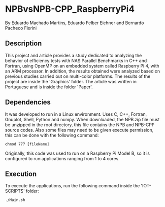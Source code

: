 # NPBvsNPB-CPP_RaspberryPi4
By Eduardo Machado Martins, Eduardo Felber Eichner and Bernardo Pacheco Fiorini
## Description
This project and article provides a study dedicated to analyzing the behavior of efficiency tests with NAS Parallel Benchmarks in C++ and Fortran, using OpenMP on an embedded system called Raspberry Pi 4, with an ARM processor. In addition, the results obtained were analyzed based on previous studies carried out on multi-color platforms. The results of the project are inside the 'Graphics' folder. The article was written in Portuguese and is inside the folder 'Paper'.
## Dependencies
It was developed to run in a Linux environment. Uses C, C++, Fortran, Gnuplot, Shell, Python and numpy. When downloaded, the NPB.zip file must be unzipped in the root directory, this file contains the NPB and NPB-CPP source codes.
Also some files may need to be given execute permission, this can be done with the following command:
```
chmod 777 [fileName]
```
Originally, this code was used to run on a Raspberry Pi Model B, so it is configured to run applications ranging from 1 to 4 cores.
## Execution
To execute the applications, run the following command inside the 'IOT-SCRIPTS' folder:
```
./Main.sh
```